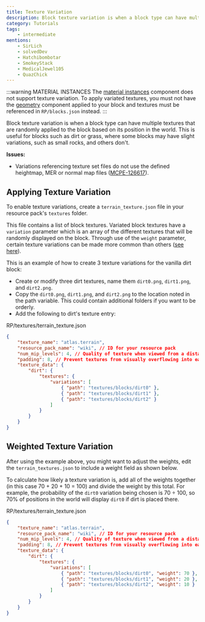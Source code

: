 ```yaml
---
title: Texture Variation
description: Block texture variation is when a block type can have multiple textures that are randomly applied to the block based on its position in the world.
category: Tutorials
tags:
    - intermediate
mentions:
    - SirLich
    - solvedDev
    - Hatchibombotar
    - SmokeyStack
    - MedicalJewel105
    - QuazChick
---
```


:::warning MATERIAL INSTANCES
The [material instances](/blocks/block-components#material-instances) component does not support texture variation. To apply variated textures, you must not have the [geometry](/blocks/block-components#geometry) component applied to your block and textures must be referenced in `RP/blocks.json` instead.
:::

Block texture variation is when a block type can have multiple textures that are randomly applied to the block based on its position in the world. This is useful for blocks such as dirt or grass, where some blocks may have slight variations, such as small rocks, and others don't.

**Issues:**

-   Variations referencing texture set files do not use the defined heightmap, MER or normal map files ([MCPE-126617](https://bugs.mojang.com/browse/MCPE-126617)).

## Applying Texture Variation

To enable texture variations, create a `terrain_texture.json` file in your resource pack's `textures` folder.

This file contains a list of block textures. Variated block textures have a `variation` parameter which is an array of the different textures that will be randomly displayed on the block. Through use of the `weight` parameter, certain texture variations can be made more common than others ([see here](#weighted-texture-variation)).

This is an example of how to create 3 texture variations for the vanilla dirt block:

-   Create or modify three dirt textures, name them `dirt0.png`, `dirt1.png`, and `dirt2.png`.
-   Copy the `dirt0.png`, `dirt1.png`, and `dirt2.png` to the location noted in the path variable. This could contain additional folders if you want to be orderly.
-   Add the following to dirt's texture entry:

<CodeHeader>RP/textures/terrain_texture.json</CodeHeader>

```json
{
    "texture_name": "atlas.terrain",
    "resource_pack_name": "wiki", // ID for your resource pack
    "num_mip_levels": 4, // Quality of texture when viewed from a distance or at an angle
    "padding": 8, // Prevent textures from visually overflowing into each other
    "texture_data": {
        "dirt": {
            "textures": {
                "variations": [
                    { "path": "textures/blocks/dirt0" },
                    { "path": "textures/blocks/dirt1" },
                    { "path": "textures/blocks/dirt2" }
                ]
            }
        }
    }
}
```

## Weighted Texture Variation

After using the example above, you might want to adjust the weights, edit the `terrain_textures.json` to include a weight field as shown below.

To calculate how likely a texture variation is, add all of the weights together (in this case 70 + 20 + 10 = 100) and divide the weight by this total. For example, the probability of the `dirt0` variation being chosen is 70 &div; 100, so 70% of positions in the world will display `dirt0` if dirt is placed there.

<CodeHeader>RP/textures/terrain_texture.json</CodeHeader>

```json
{
    "texture_name": "atlas.terrain",
    "resource_pack_name": "wiki", // ID for your resource pack
    "num_mip_levels": 4, // Quality of texture when viewed from a distance or at an angle
    "padding": 8, // Prevent textures from visually overflowing into each other
    "texture_data": {
        "dirt": {
            "textures": {
                "variations": [
                    { "path": "textures/blocks/dirt0", "weight": 70 },
                    { "path": "textures/blocks/dirt1", "weight": 20 },
                    { "path": "textures/blocks/dirt2", "weight": 10 }
                ]
            }
        }
    }
}
```
